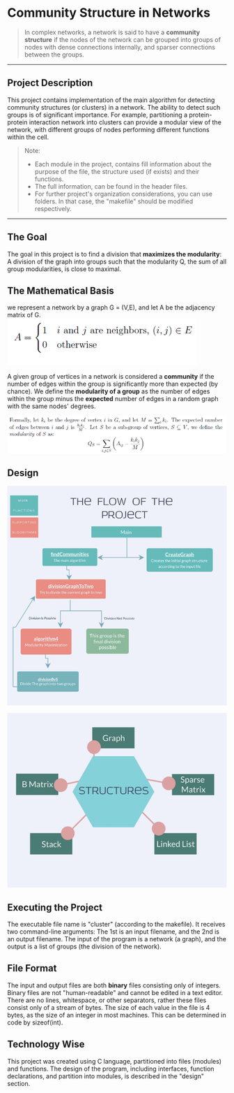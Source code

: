 Community Structure in Networks
===================

> In complex networks, a network is said to have a **community structure** if the nodes of the network can be grouped into groups of nodes with dense connections internally, and sparser connections between the groups.

--------
Project Description
-------------
This project contains implementation of the main algorithm for detecting community structures (or clusters) in a network. 
The ability to detect such groups is of significant importance.
For example, partitioning a protein-protein interaction network into clusters can provide a modular view of the network, with different groups of nodes performing different functions within the cell.

> Note:
> * Each module in the project, contains fill information about the purpose of the file, the structure used (if exists) and their functions.
> * The full information, can be found in the header files.
> * For further project's organization considerations, you can use folders. In that case, the "makefile" should be modified respectively.
--------
The Goal
-------------
The goal in this project is to find a division that **maximizes the modularity**:
A division of the graph into groups such that the modularity Q, the sum of all group
modularities, is close to maximal.


The Mathematical Basis
-------------
we represent a network by a graph G = (V,E), and let A be the adjacency matrix of G.
![](examples/1.png)

A given group of vertices in a network is considered a **community** if the number of edges
within the group is significantly more than expected (by chance). We define the **modularity
of a group** as the number of edges within the group minus the **expected** number of edges in
a random graph with the same nodes' degrees.

![](examples/2.png)

Design
-------------
![Click](examples/3.jpg)

![Click](examples/4.jpg)


Executing the Project
-------------
The executable file name is "cluster" (according to the makefile).
It receives two command-line arguments:
The 1st is an input filename, and the 2nd is an output filename. 
The input of the program is a network (a graph), and the output is a list of groups (the division of the network).

File Format
-------------
The input and output files are both **binary** files consisting only of integers.
Binary files are not "human-readable" and cannot be edited in a text editor.
There are no lines, whitespace, or other separators, rather these files consist only of a stream
of bytes. The size of each value in the file is 4 bytes, as the size of an integer in most machines.
This can be determined in code by sizeof(int).

Technology Wise
-------------
This project was created using C language, partitioned into files (modules) and functions.
The design of the program, including interfaces, function declarations, and partition into modules, is described in the "design" section.

